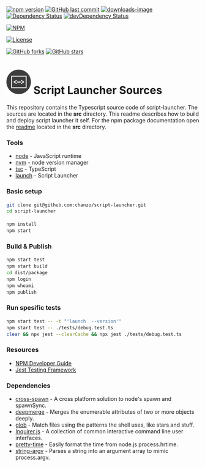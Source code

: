 [![npm version](https://badge.fury.io/js/script-launcher.svg)](https://www.npmjs.com/package/script-launcher)
[![GitHub last commit](https://img.shields.io/github/last-commit/chanzo/script-launcher.svg?maxAge=2400)](#)
[![downloads-image](https://img.shields.io/npm/dm/script-launcher.svg)](https://www.npmjs.com/package/script-launcher)
[![Dependency Status](https://david-dm.org/chanzo/script-launcher.svg)](https://david-dm.org/chanzo/script-launcher) 
[![devDependency Status](https://david-dm.org/chanzo/script-launcher/dev-status.svg)](https://david-dm.org/chanzo/script-launcher?type=dev) 

[![NPM](https://nodei.co/npm/script-launcher.png?compact=false)](https://www.npmjs.com/package/script-launcher)

[![License](https://img.shields.io/npm/l/script-launcher.svg)](/LICENSE) 

[![GitHub forks](https://img.shields.io/github/forks/chanzo/script-launcher.svg?style=social&label=Fork)](https://github.com/chanzo/script-launcher/fork)
[![GitHub stars](https://img.shields.io/github/stars/chanzo/script-launcher.svg?style=social&label=Star)](https://github.com/chanzo/script-launcher) 

# ![Logo](docs/readme-logo.png) Script Launcher Sources

This repository contains the Typescript source code of script-launcher. The sources are located in the **src** directory.
This readme describes how to build and deploy script launcher it self. For the npm package documentation open
the [readme](src/README.md) located in the **src** directory.

### Tools
* [node](https://nodejs.org/en/) - JavaScript runtime
* [nvm](https://github.com/creationix/nvm) - node version manager
* [tsc](https://www.typescriptlang.org/) - TypeScript
* [launch](https://www.npmjs.com/package/script-launcher) - Script Launcher

### Basic setup
``` bash
git clone git@github.com:chanzo/script-launcher.git
cd script-launcher

npm install
npm start
```

### Build & Publish
``` bash
npm start test
npm start build
cd dist/package
npm login
npm whoami
npm publish
```

### Run spesific tests
``` bash
npm start test -- -t "'launch  --version'"
npm start test -- ./tests/debug.test.ts
clear && npx jest --clearCache && npx jest ./tests/debug.test.ts
```

### Resources
* [NPM Developer Guide](https://docs.npmjs.com/misc/developers#before-publishing-make-sure-your-package-installs-and-works)
* [Jest Testing Framework](https://jestjs.io/)

### Dependencies 
* [cross-spawn](https://www.npmjs.com/package/cross-spawn) - A cross platform solution to node's spawn and spawnSync.            
* [deepmerge](https://www.npmjs.com/package/deepmerge) - Merges the enumerable attributes of two or more objects deeply.     
* [glob](https://www.npmjs.com/package/glob) - Match files using the patterns the shell uses, like stars and stuff.
* [Inquirer.js](https://www.npmjs.com/package/inquirer) - A collection of common interactive command line user interfaces.    
* [pretty-time](https://www.npmjs.com/package/pretty-time) - Easily format the time from node.js process.hrtime.
* [string-argv](https://www.npmjs.com/package/string-argv) - Parses a string into an argument array to mimic process.argv.       
